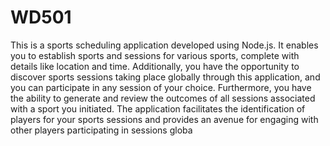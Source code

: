 # WD501
This is a sports scheduling application developed using Node.js. It enables you to establish sports and sessions for various sports, complete with details like location and time. Additionally, you have the opportunity to discover sports sessions taking place globally through this application, and you can participate in any session of your choice. Furthermore, you have the ability to generate and review the outcomes of all sessions associated with a sport you initiated. The application facilitates the identification of players for your sports sessions and provides an avenue for engaging with other players participating in sessions globa

